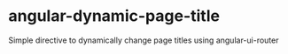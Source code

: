 # angular-dynamic-page-title

Simple directive to dynamically change page titles using angular-ui-router
